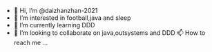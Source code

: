 - 👋 Hi, I’m @daizhanzhan-2021
- 👀 I’m interested in football,java and sleep
- 🌱 I’m currently learning DDD
- 💞️ I’m looking to collaborate on java,outsystems and DDD
📫 How to reach me ...

<!---
daizhanzhan-2021/daizhanzhan-2021 is a ✨ special ✨ repository because its `README.md` (this file) appears on your GitHub profile.
You can click the Preview link to take a look at your changes.
--->
